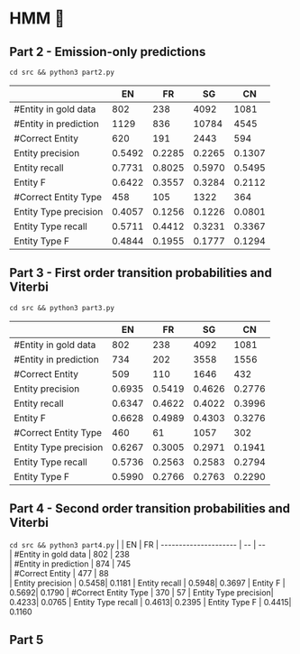 # HMM 🤔

## Part 2 - Emission-only predictions
`cd src && python3 part2.py`

|                       | EN    | FR    | SG     | CN
| --------------------- | --    | --    | --     | --
| #Entity in gold data  | 802   | 238   |4092    |1081
| #Entity in prediction | 1129  | 836   |10784   |4545
| #Correct Entity       | 620   | 191   |2443    |594
| Entity  precision     | 0.5492| 0.2285|0.2265  |0.1307
| Entity  recall        | 0.7731| 0.8025|0.5970  |0.5495
| Entity  F             | 0.6422| 0.3557|0.3284  |0.2112
| #Correct Entity Type  | 458   | 105   |1322    |364
| Entity Type  precision| 0.4057| 0.1256|0.1226  |0.0801
| Entity Type  recall   | 0.5711| 0.4412|0.3231  |0.3367
| Entity Type  F        | 0.4844| 0.1955|0.1777  |0.1294

## Part 3 - First order transition probabilities and Viterbi
`cd src && python3 part3.py`

|                       | EN    | FR    | SG     | CN
| --------------------- | --    | --    | --     | --
| #Entity in gold data  | 802   | 238   |4092    |1081
| #Entity in prediction | 734   | 202   |3558    |1556
| #Correct Entity       | 509   | 110   |1646    |432
| Entity  precision     | 0.6935| 0.5419|0.4626  |0.2776
| Entity  recall        | 0.6347| 0.4622|0.4022  |0.3996
| Entity  F             | 0.6628| 0.4989|0.4303  |0.3276
| #Correct Entity Type  | 460   | 61    |1057    |302
| Entity Type  precision| 0.6267| 0.3005|0.2971  |0.1941
| Entity Type  recall   | 0.5736| 0.2563|0.2583  |0.2794
| Entity Type  F        | 0.5990| 0.2766|0.2763  |0.2290

## Part 4 - Second order transition probabilities and Viterbi
`cd src && python3 part4.py`
|                       | EN    | FR
| --------------------- | --    | --    
| #Entity in gold data  | 802   | 238   
| #Entity in prediction | 874   | 745   
| #Correct Entity       | 477   | 88   
| Entity  precision     | 0.5458| 0.1181
| Entity  recall        | 0.5948| 0.3697
| Entity  F             | 0.5692| 0.1790
| #Correct Entity Type  | 370   | 57
| Entity Type  precision| 0.4233| 0.0765
| Entity Type  recall   | 0.4613| 0.2395
| Entity Type  F        | 0.4415| 0.1160

## Part 5
